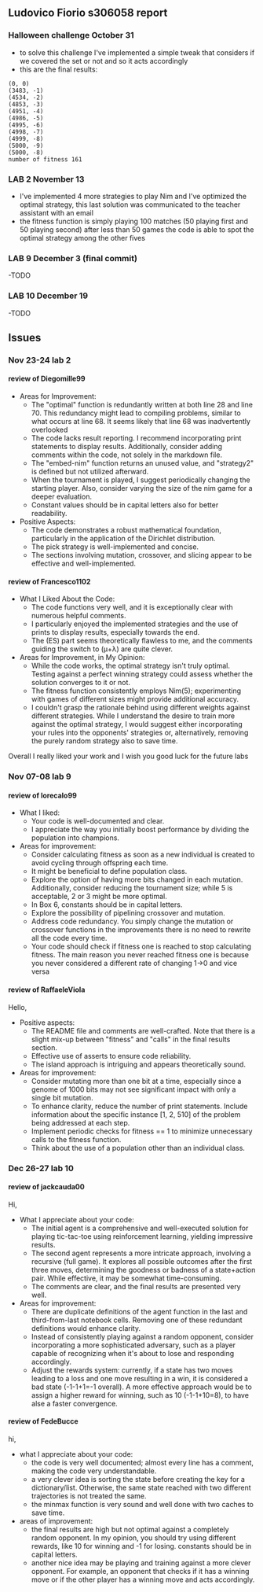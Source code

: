 ## Ludovico Fiorio s306058 report
### Halloween challenge October 31
- to solve this challenge I've implemented a simple tweak that considers if we covered the set or not and so it acts accordingly
- this are the final results:
 ````
(0, 0)
(3483, -1)
(4534, -2)
(4853, -3)
(4951, -4)
(4986, -5)
(4995, -6)
(4998, -7)
(4999, -8)
(5000, -9)
(5000, -8)
number of fitness 161

 ````

### LAB 2 November 13
- I've implemented 4 more strategies to play Nim and I've optimized the optimal strategy, this last solution was communicated to the teacher assistant with an email
- the fitness function is simply playing 100 matches (50 playing first and 50 playing second) after less than 50 games the code is able to spot the optimal strategy among the other fives
### LAB 9 December 3 (final commit)
-TODO
### LAB 10 December 19 
-TODO
## Issues
### Nov 23-24 lab 2 
#### review of Diegomille99 
- Areas for Improvement:
  - The "optimal" function is redundantly written at both line 28 and line 70. This redundancy might lead to compiling problems, similar to what occurs at line 68. It seems likely that line 68 
 was inadvertently overlooked
  - The code lacks result reporting. I recommend incorporating print statements to display results. Additionally, consider adding comments within the code, not solely in the markdown file.
  - The "embed-nim" function returns an unused value, and "strategy2" is defined but not utilized afterward.
  - When the tournament is played, I suggest periodically changing the starting player. Also, consider varying the size of the nim game for a deeper evaluation.
  - Constant values should be in capital letters also for better readability.
- Positive Aspects:
  - The code demonstrates a robust mathematical foundation, particularly in the application of the Dirichlet distribution.
  - The pick strategy is well-implemented and concise.
  - The sections involving mutation, crossover, and slicing appear to be effective and well-implemented.
#### review of Francesco1102
- What I Liked About the Code:
  - The code functions very well, and it is exceptionally clear with numerous helpful comments.
  - I particularly enjoyed the implemented strategies and the use of prints to display results, especially towards the end.
  - The (ES) part seems theoretically flawless to me, and the comments guiding the switch to (μ+λ) are quite clever.
- Areas for Improvement, in My Opinion:
  - While the code works, the optimal strategy isn't truly optimal. Testing against a perfect winning strategy could assess whether the solution converges to it or not.
  - The fitness function consistently employs Nim(5); experimenting with games of different sizes might provide additional accuracy.
  - I couldn't grasp the rationale behind using different weights against different strategies. While I understand the desire to train more against the optimal strategy, I would suggest either incorporating your rules into the opponents' strategies or, alternatively, removing the purely random strategy also to save time.

 Overall I really liked your work and I wish you good luck for the future labs
 ### Nov 07-08 lab 9
 #### review of lorecalo99
 - What I liked:
   - Your code is well-documented and clear.
   - I appreciate the way you initially boost performance by dividing the population into champions.
- Areas for improvement:
  - Consider calculating fitness as soon as a new individual is created to avoid cycling through offspring each time.
  - It might be beneficial to define population class.
  - Explore the option of having more bits changed in each mutation. Additionally, consider reducing the tournament size; while 5 is
acceptable, 2 or 3 might be more optimal.
  - In Box 6, constants should be in capital letters.
  - Explore the possibility of pipelining crossover and mutation.
  - Address code redundancy. You simply change the mutation or crossover functions in the improvements there is no need to rewrite all
the code every time.
  - Your code should check if fitness one is reached to stop calculating fitness. The main reason you never reached fitness one is because
you never considered a different rate of changing 1->0 and vice versa
#### review of RaffaeleViola
Hello,
- Positive aspects:
  - The README file and comments are well-crafted. Note that there is a slight mix-up between "fitness" and "calls" in the final results section.
  - Effective use of asserts to ensure code reliability.
   - The island approach is intriguing and appears theoretically sound.
- Areas for improvement:
  - Consider mutating more than one bit at a time, especially since a genome of 1000 bits may not see significant impact with only a single bit mutation.
   - To enhance clarity, reduce the number of print statements. Include information about the specific instance [1, 2, 510] of the problem being addressed at each step.
  - Implement periodic checks for fitness == 1 to minimize unnecessary calls to the fitness function.
   - Think about the use of a population other than an individual class.
### Dec 26-27 lab 10
#### review of jackcauda00 
Hi,
- What I appreciate about your code:
   - The initial agent is a comprehensive and well-executed solution for playing tic-tac-toe using reinforcement learning, yielding impressive results.
   - The second agent represents a more intricate approach, involving a recursive (full game). It explores all possible outcomes after the first three moves, determining the goodness or badness of a state+action pair. While effective, it may be somewhat time-consuming.
   - The comments are clear, and the final results are presented very well.
- Areas for improvement:
   - There are duplicate definitions of the agent function in the last and third-from-last notebook cells. Removing one of these redundant definitions would enhance clarity.
   - Instead of consistently playing against a random opponent, consider incorporating a more sophisticated adversary, such as a player capable of recognizing when it's about to lose and responding accordingly.
   - Adjust the rewards system: currently, if a state has two moves leading to a loss and one move resulting in a win, it is considered a bad state (-1-1+1=-1 overall). A more effective approach would be to assign a higher reward for winning, such as 10 (-1-1+10=8), to have alse a faster convergence.
#### review of FedeBucce
hi,
- what I appreciate about your code:
   - the code is very well documented; almost every line has a comment, making the code very understandable.
   - a very clever idea is sorting the state before creating the key for a dictionary/list. Otherwise, the same state reached with two different trajectories is not treated the same.
   - the minmax function is very sound and well done with two caches to save time.
- areas of improvement:
  - the final results are high but not optimal against a completely random opponent. In my opinion, you should try using different rewards, like 10 for winning and -1 for losing.
constants should be in capital letters.
   - another nice idea may be playing and training against a more clever opponent. For example, an opponent that checks if it has a winning move or if the other player has a winning move and acts accordingly.
